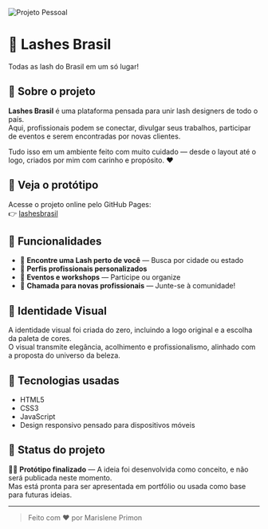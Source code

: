 ![Projeto Pessoal](https://img.shields.io/badge/Projeto-Pessoal-BF328B?style=flat&logoColor=white)

# 💎 Lashes Brasil

Todas as lash do Brasil em um só lugar!

## 💎 Sobre o projeto

**Lashes Brasil** é uma plataforma pensada para unir lash designers de todo o país.  
Aqui, profissionais podem se conectar, divulgar seus trabalhos, participar de eventos e serem encontradas por novas clientes.

Tudo isso em um ambiente feito com muito cuidado — desde o layout até o logo, criados por mim com carinho e propósito. ♥

## 💎 Veja o protótipo

Acesse o projeto online pelo GitHub Pages:  
👉 [lashesbrasil](https://seuusuario.github.io/nome-do-repositorio)

## 💎 Funcionalidades

- 🤍 **Encontre uma Lash perto de você** — Busca por cidade ou estado  
- 🤍 **Perfis profissionais personalizados**  
- 🤍 **Eventos e workshops** — Participe ou organize  
- 🤍 **Chamada para novas profissionais** — Junte-se à comunidade!

## 💎 Identidade Visual

A identidade visual foi criada do zero, incluindo a logo original e a escolha da paleta de cores.  
O visual transmite elegância, acolhimento e profissionalismo, alinhado com a proposta do universo da beleza.

## 💎 Tecnologias usadas

- HTML5  
- CSS3  
- JavaScript 
- Design responsivo pensado para dispositivos móveis

## 💎 Status do projeto

🤍✨ **Protótipo finalizado** — A ideia foi desenvolvida como conceito, e não será publicada neste momento.  
Mas está pronta para ser apresentada em portfólio ou usada como base para futuras ideias. 


---

> Feito com ♥ por Marislene Primon

